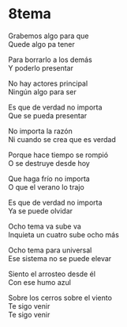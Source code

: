 # 8tema  

Grabemos algo para que  
Quede algo pa tener  

Para borrarlo a los demás  
Y poderlo presentar  

No hay actores principal  
Ningún algo para ser  

Es que de verdad no importa  
Que se pueda presentar  

No importa la razón  
Ni cuando se crea que es verdad  

Porque hace tiempo se rompió  
O se destruye desde hoy  

Que haga frío no importa  
O que el verano lo trajo  

Es que de verdad no importa  
Ya se puede olvidar  

Ocho tema va sube va  
Inquieta un cuatro sube ocho más  

Ocho tema para universal  
Ese sistema no se puede elevar  

Siento el arrosteo desde él  
Con ese humo azul  

Sobre los cerros sobre el viento  
Te sigo venir  
Te sigo venir  
